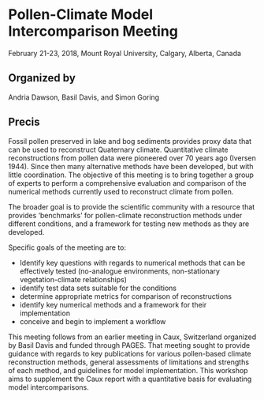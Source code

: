 # Pollen-Climate Model Intercomparison Meeting

February 21-23, 2018, Mount Royal University, Calgary, Alberta, Canada

## Organized by

Andria Dawson, Basil Davis, and Simon Goring

## Precis

Fossil pollen preserved in lake and bog sediments provides proxy data that can be used to reconstruct Quaternary climate. Quantitative climate reconstructions from pollen data were pioneered over 70 years ago (Iversen 1944). Since then many alternative methods have been developed, but with little coordination. The objective of this meeting is to bring together a group of experts to perform a comprehensive evaluation and comparison of the numerical methods currently used to reconstruct climate from pollen. 

The broader goal is to provide the scientific community with a resource that provides ‘benchmarks’ for pollen-climate reconstruction methods under different conditions, and a framework for testing new methods as they are developed.

Specific goals of the meeting are to:

  * Identify key questions with regards to numerical methods that can be effectively tested (no-analogue environments, non-stationary vegetation-climate relationships)
  * identify test data sets suitable for the conditions
  * determine appropriate metrics for comparison of reconstructions
  * identify key numerical methods and a framework for their implementation
  * conceive and begin to implement a workflow

This meeting follows from an earlier meeting in Caux, Switzerland organized by Basil Davis and funded through PAGES.  That meeting sought to provide guidance with regards to key publications for various pollen-based climate reconstruction methods, general assessments of limitations and strengths of each method, and guidelines for model implementation. This workshop aims to supplement the Caux report with a quantitative basis for evaluating model intercomparisons.